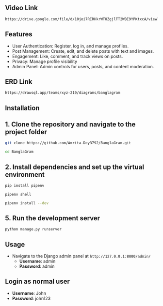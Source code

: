 ## Video Link
```bash
https://drive.google.com/file/d/10joi7RIRHkrWTUZgjlTT2WBI9YPKtxcA/view?usp=drive_link
```
## Features
- User Authentication: Register, log in, and manage profiles.
- Post Management: Create, edit, and delete posts with text and images.
- Engagement: Like, comment, and track views on posts.
- Privacy: Manage profile visibility 
- Admin Panel: Admin controls for users, posts, and content moderation.

## ERD Link
```bash
https://drawsql.app/teams/xyz-219/diagrams/banglagram
```

## Installation

## 1. Clone the repository and navigate to the project folder

```bash
git clone https://github.com/Amrita-Dey3792/BanglaGram.git
```
```bash
cd BanglaGram
```

## 2. Install dependencies and set up the virtual environment
```bash
pip install pipenv
```

```bash
pipenv shell
```

```bash
pipenv install --dev
```

## 5. Run the development server
```bash
python manage.py runserver
```

## Usage

- Navigate to the Django admin panel at `http://127.0.0.1:8000/admin/` 
  - **Username**: admin
  - **Password**: admin

## Login as normal user
  - **Username**: John
  - **Password**: john123
  

